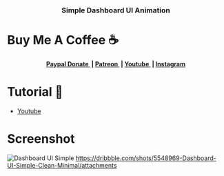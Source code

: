 <h3 align="center">Simple Dashboard UI Animation</h3>

# Buy Me A Coffee ☕
<p align="center">
	<b>
		<a href="https://www.paypal.me/am523">
			Paypal Donate
		</a>&nbsp;|
		<a href="https://www.patreon.com/user/creators?u=43122521">
			Patreon
		</a>&nbsp;|
		<a href="https://www.youtube.com/channel/UCwI8AQlBewsdxbyk2r4n9CQ">
			Youtube
		</a>&nbsp;|
		<a href="https://www.instagram.com/0x0000523am/">
			Instagram
		</a>
	</b>
  </p>
  


# Tutorial 📸
- <a href="https://youtu.be/_QdbL5WhxLE">
			Youtube
		</a> 

# Screenshot
![Dashboard UI Simple](https://user-images.githubusercontent.com/61135648/95998730-5d019980-0e5f-11eb-84e7-703d99352e74.gif)
https://dribbble.com/shots/5548969-Dashboard-UI-Simple-Clean-Minimal/attachments
